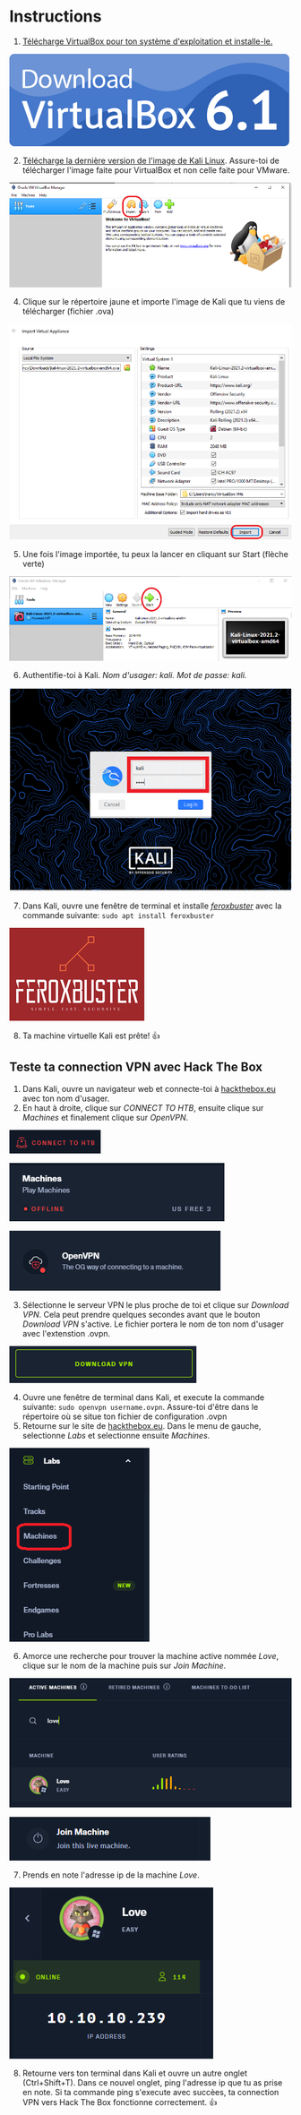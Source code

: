 # Instructions

1. [Télécharge VirtualBox pour ton système d'exploitation et installe-le.](https://www.virtualbox.org/)

![VirtualBox](/assets_/downloadVB.png)

2. [Télécharge la dernière version de l'image de Kali Linux](https://www.kali.org/get-kali/#kali-virtual-machines). Assure-toi de télécharger l'image faite pour VirtualBox et non celle faite pour VMware.

![Import1](/assets_/importvm.png)

4. Clique sur le répertoire jaune et importe l'image de Kali que tu viens de télécharger (fichier .ova)

![Import2](/assets_/importvm2.PNG)

5. Une fois l'image importée, tu peux la lancer en cliquant sur Start (flèche verte) 

![VMStart](/assets_/vm_start.png)

6. Authentifie-toi à Kali. *Nom d'usager: kali. Mot de passe: kali.*

![Login](/assets_/kalikali.png)

7. Dans Kali, ouvre une fenêtre de terminal et installe [*feroxbuster*](https://github.com/epi052/feroxbuster) avec la commande suivante: `sudo apt install feroxbuster`

![Feroxbuster](/assets_/feroxbuster.png)

8. Ta machine virtuelle Kali est prête! 👍

## Teste ta connection VPN avec Hack The Box
1. Dans Kali, ouvre un navigateur web et connecte-toi à [hackthebox.eu](https://www.hackthebox.eu/) avec ton nom d'usager.
2. En haut à droite, clique sur *CONNECT TO HTB*, ensuite clique sur *Machines* et finalement clique sur *OpenVPN*.

![Connect](/assets_/connectothtb.PNG)

![Machines](/assets_/machines.PNG)

![OpenVPN](/assets_/openvpn.PNG)

3. Sélectionne le serveur VPN le plus proche de toi et clique sur *Download VPN*. Cela peut prendre quelques secondes avant que le bouton *Download VPN* s'active. Le fichier portera le nom de ton nom d'usager avec l'extenstion .ovpn.

![DownloadVPN](/assets_/downloadVPN.PNG)

4. Ouvre une fenêtre de terminal dans Kali, et execute la commande suivante: `sudo openvpn username.ovpn`. Assure-toi d'être dans le répertoire où se situe ton fichier de configuration .ovpn
5. Retourne sur le site de [hackthebox.eu](https://www.hackthebox.eu/). Dans le menu de gauche, selectionne *Labs* et selectionne ensuite *Machines*. 

![Labs](/assets_/Labs_machines.PNG)


6. Amorce une recherche pour trouver la machine active nommée *Love*, clique sur le nom de la machine puis sur  *Join Machine*. 

![SearchLove](/assets_/search_love.PNG)

![Join](/assets_/join.PNG)

7. Prends en note l'adresse ip de la machine *Love*.

![Love](/assets_/love_ip.PNG)

8. Retourne vers ton terminal dans Kali et ouvre un autre onglet (Ctrl+Shift+T). Dans ce nouvel onglet, ping l'adresse ip que tu as prise en note. Si ta commande ping s'execute avec succèes, ta connection VPN vers Hack The Box fonctionne correctement. 👍
